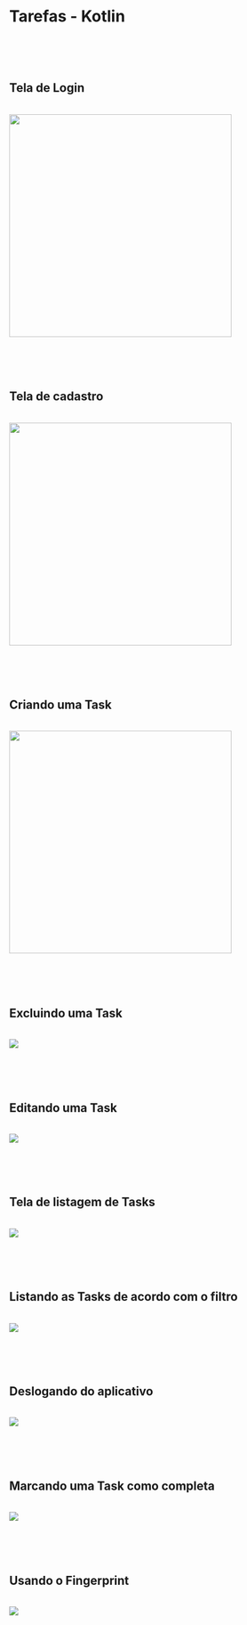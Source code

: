<h1>Tarefas - Kotlin</h1>


<br><br><br>
<h2>Tela de Login</h2>
<br>
<img style="width: 400px" src="Prints/01 Tela Login.png">
<br>

<br><br><br>
<h2>Tela de cadastro</h2>
<br>
<img style="width: 400px" src="Prints/02 Tela Cadastro.png">
<br>

<br><br><br>
<h2>Criando uma Task</h2>
<br>
<img style="width: 400px" src="Prints/03 Tela Criar Task.gif">
<br>

<br><br><br>
<h2>Excluindo uma Task</h2>
<br>
<img src="Prints/04 Excluindo uma Task.gif">
<br>

<br><br><br>
<h2>Editando uma Task</h2>
<br>
<img src="Prints/05 Editando uma tarefa.gif">
<br>

<br><br><br>
<h2>Tela de listagem de Tasks</h2>
<br>
<img src="Prints/06 Tela de listagem.gif">
<br>

<br><br><br>
<h2>Listando as Tasks de acordo com o filtro</h2>
<br>
<img src="Prints/07 Telas de listagem com filtro.gif">
<br>

<br><br><br>
<h2>Deslogando do aplicativo</h2>
<br>
<img src="Prints/08 Deslogar do app.gif">
<br>

<br><br><br>
<h2>Marcando uma Task como completa</h2>
<br>
<img src="Prints/09 Marcando uma task como completa.gif">
<br>

<br><br><br>
<h2>Usando o Fingerprint</h2>
<br>
<img src="Prints/10 Usando fingerprint.gif">
<br>
